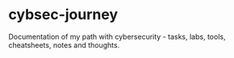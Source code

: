 # cybsec-journey
Documentation of my path with cybersecurity - tasks, labs, tools, cheatsheets, notes and thoughts.
